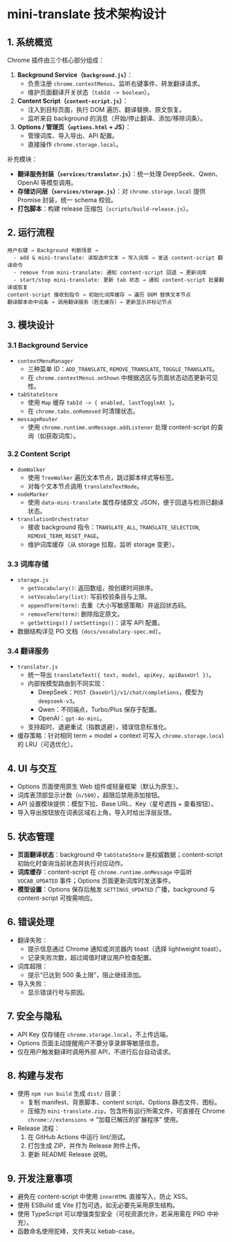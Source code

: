 # mini-translate 技术架构设计

## 1. 系统概览
Chrome 插件由三个核心部分组成：
1. **Background Service（`background.js`）**：
   - 负责注册 `chrome.contextMenus`、监听右键事件、转发翻译请求。
   - 维护页面翻译开关状态（`tabId -> boolean`）。
2. **Content Script（`content-script.js`）**：
   - 注入到目标页面，执行 DOM 遍历、翻译替换、原文恢复。
   - 监听来自 background 的消息（开始/停止翻译、添加/移除词条）。
3. **Options / 管理页（`options.html` + JS）**：
   - 管理词库、导入导出、API 配置。
   - 直接操作 `chrome.storage.local`。

补充模块：
- **翻译服务封装（`services/translator.js`）**：统一处理 DeepSeek、Qwen、OpenAI 等模型调用。
- **存储访问层（`services/storage.js`）**：对 `chrome.storage.local` 提供 Promise 封装，统一 schema 校验。
- **打包脚本**：构建 release 压缩包（`scripts/build-release.js`）。

## 2. 运行流程
```
用户右键 → Background 判断场景 →
  - add & mini-translate: 读取选中文本 → 写入词库 → 发送 content-script 翻译命令
  - remove from mini-translate: 通知 content-script 回退 → 更新词库
  - start/stop mini-translate: 更新 tab 状态 → 通知 content-script 批量翻译或恢复
content-script 接收到指令 → 初始化词库缓存 → 遍历 DOM 替换文本节点
翻译脚本命中词条 → 调用翻译服务（若无缓存）→ 更新显示并标记节点
```

## 3. 模块设计
### 3.1 Background Service
- `contextMenuManager`
  - 三种菜单 ID：`ADD_TRANSLATE`, `REMOVE_TRANSLATE`, `TOGGLE_TRANSLATE`。
  - 在 `chrome.contextMenus.onShown` 中根据选区与页面状态动态更新可见性。
- `tabStateStore`
  - 使用 `Map` 缓存 `tabId -> { enabled, lastToggleAt }`。
  - 在 `chrome.tabs.onRemoved` 时清理状态。
- `messageRouter`
  - 使用 `chrome.runtime.onMessage.addListener` 处理 content-script 的查询（如获取词库）。

### 3.2 Content Script
- `domWalker`
  - 使用 `TreeWalker` 遍历文本节点，跳过脚本样式等标签。
  - 对每个文本节点调用 `translateTextNode`。
- `nodeMarker`
  - 使用 `data-mini-translate` 属性存储原文 JSON，便于回退与检测已翻译状态。
- `translationOrchestrator`
  - 接收 background 指令：`TRANSLATE_ALL`, `TRANSLATE_SELECTION`, `REMOVE_TERM`, `RESET_PAGE`。
  - 维护词库缓存（从 storage 拉取，监听 storage 变更）。

### 3.3 词库存储
- `storage.js`
  - `getVocabulary()`: 返回数组，按创建时间排序。
  - `setVocabulary(list)`: 写前校验条目与上限。
  - `appendTerm(term)`: 去重（大小写敏感策略）并返回状态码。
  - `removeTerm(term)`: 删除指定原文。
  - `getSettings()` / `setSettings()`：读写 API 配置。
- 数据结构详见 PO 文档（`docs/vocabulary-spec.md`）。

### 3.4 翻译服务
- `translator.js`
  - 统一导出 `translateText({ text, model, apiKey, apiBaseUrl })`。
  - 内部按模型路由到不同实现：
    - DeepSeek：`POST {baseUrl}/v1/chat/completions`，模型为 `deepseek-v3`。
    - Qwen：不同端点，Turbo/Plus 保存于配置。
    - OpenAI：`gpt-4o-mini`。
  - 支持超时、退避重试（指数退避），错误信息标准化。
- 缓存策略：针对相同 term + model + context 可写入 `chrome.storage.local` 的 LRU（可选优化）。

## 4. UI 与交互
- Options 页面使用原生 Web 组件或轻量框架（默认为原生）。
- 词库表顶部显示计数（`n/500`），超限后禁用添加按钮。
- API 设置模块提供：模型下拉、Base URL、Key（星号遮挡 + 查看按钮）。
- 导入导出按钮放在词表区域右上角，导入时给出浮层反馈。

## 5. 状态管理
- **页面翻译状态**：background 中 `tabStateStore` 是权威数据；content-script 初始化时查询当前状态并执行对应动作。
- **词库缓存**：content-script 在 `chrome.runtime.onMessage` 中监听 `VOCAB_UPDATED` 事件；Options 页面更新词库时发送事件。
- **模型设置**：Options 保存后触发 `SETTINGS_UPDATED` 广播，background 与 content-script 可按需响应。

## 6. 错误处理
- 翻译失败：
  - 提示信息通过 Chrome 通知或浏览器内 toast（选择 lightweight toast）。
  - 记录失败次数，超过阈值时建议用户检查配置。
- 词库超限：
  - 提示“已达到 500 条上限”，阻止继续添加。
- 导入失败：
  - 显示错误行号与原因。

## 7. 安全与隐私
- API Key 仅存储在 `chrome.storage.local`，不上传远端。
- Options 页面主动提醒用户不要分享录屏等敏感信息。
- 仅在用户触发翻译时调用外部 API，不进行后台自动请求。

## 8. 构建与发布
- 使用 `npm run build` 生成 `dist/` 目录：
  - 复制 manifest、背景脚本、content script、Options 静态文件、图标。
  - 压缩为 `mini-translate.zip`，包含所有运行所需文件，可直接在 Chrome `chrome://extensions` → “加载已解压的扩展程序” 使用。
- Release 流程：
  1. 在 GitHub Actions 中运行 lint/测试。
  2. 打包生成 ZIP，并作为 Release 附件上传。
  3. 更新 README Release 说明。

## 9. 开发注意事项
- 避免在 content-script 中使用 `innerHTML` 直接写入，防止 XSS。
- 使用 ESBuild 或 Vite 打包可选，如无必要先采用原生结构。
- 使用 TypeScript 可以增强类型安全（可视资源允许，若采用需在 PRD 中补充）。
- 函数命名使用驼峰，文件夹以 kebab-case。

